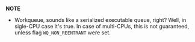**NOTE**

* Workqueue, sounds like a serialized executable queue, right? Well, in sigle-CPU
case it's true. In case of multi-CPUs, this is not guaranteed, unless flag
`WQ_NON_REENTRANT` were set.
